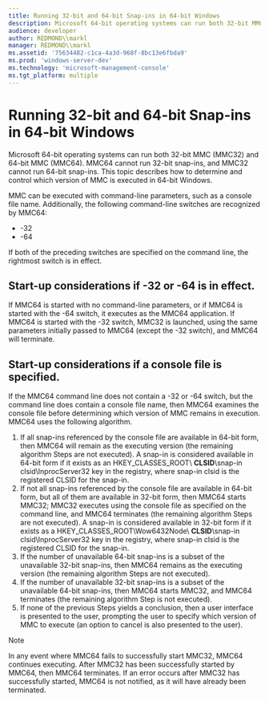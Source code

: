 ```yaml
---
title: Running 32-bit and 64-bit Snap-ins in 64-bit Windows
description: Microsoft 64-bit operating systems can run both 32-bit MMC (MMC32) and 64-bit MMC (MMC64).
audience: developer
author: REDMOND\\markl
manager: REDMOND\\markl
ms.assetid: '75634482-c1ca-4a3d-968f-8bc13e6fbda9'
ms.prod: 'windows-server-dev'
ms.technology: 'microsoft-management-console'
ms.tgt_platform: multiple
---
```


# Running 32-bit and 64-bit Snap-ins in 64-bit Windows

Microsoft 64-bit operating systems can run both 32-bit MMC (MMC32) and 64-bit MMC (MMC64). MMC64 cannot run 32-bit snap-ins, and MMC32 cannot run 64-bit snap-ins. This topic describes how to determine and control which version of MMC is executed in 64-bit Windows.

MMC can be executed with command-line parameters, such as a console file name. Additionally, the following command-line switches are recognized by MMC64:

-   -32
-   -64

If both of the preceding switches are specified on the command line, the rightmost switch is in effect.

## Start-up considerations if -32 or -64 is in effect.

If MMC64 is started with no command-line parameters, or if MMC64 is started with the -64 switch, it executes as the MMC64 application. If MMC64 is started with the -32 switch, MMC32 is launched, using the same parameters initially passed to MMC64 (except the -32 switch), and MMC64 will terminate.

## Start-up considerations if a console file is specified.

If the MMC64 command line does not contain a -32 or -64 switch, but the command line does contain a console file name, then MMC64 examines the console file before determining which version of MMC remains in execution. MMC64 uses the following algorithm.

1.  If all snap-ins referenced by the console file are available in 64-bit form, then MMC64 will remain as the executing version (the remaining algorithm Steps are not executed). A snap-in is considered available in 64-bit form if it exists as an HKEY\_CLASSES\_ROOT\\ **CLSID**\\snap-in clsid\\InprocServer32 key in the registry, where snap-in clsid is the registered CLSID for the snap-in.
2.  If not all snap-ins referenced by the console file are available in 64-bit form, but all of them are available in 32-bit form, then MMC64 starts MMC32; MMC32 executes using the console file as specified on the command line, and MMC64 terminates (the remaining algorithm Steps are not executed). A snap-in is considered available in 32-bit form if it exists as a HKEY\_CLASSES\_ROOT\\Wow6432Node\\ **CLSID**\\snap-in clsid\\InprocServer32 key in the registry, where snap-in clsid is the registered CLSID for the snap-in.
3.  If the number of unavailable 64-bit snap-ins is a subset of the unavailable 32-bit snap-ins, then MMC64 remains as the executing version (the remaining algorithm Steps are not executed).
4.  If the number of unavailable 32-bit snap-ins is a subset of the unavailable 64-bit snap-ins, then MMC64 starts MMC32, and MMC64 terminates (the remaining algorithm Step is not executed).
5.  If none of the previous Steps yields a conclusion, then a user interface is presented to the user, prompting the user to specify which version of MMC to execute (an option to cancel is also presented to the user).

> [!Note]  
> In any event where MMC64 fails to successfully start MMC32, MMC64 continues executing. After MMC32 has been successfully started by MMC64, then MMC64 terminates. If an error occurs after MMC32 has successfully started, MMC64 is not notified, as it will have already been terminated.

 

 

 




